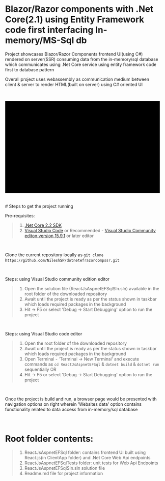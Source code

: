 # Blazor/Razor components with .Net Core(2.1) using Entity Framework code first interfacing In-memory/MS-Sql db 

Project showcases Blazor/Razor Components frontend UI(using C#) rendered on server(SSR) consuming data from the in-memory/sql database which communicates using .Net Core service using entity framework code first to database pattern

Overall project uses webassembly as communication medium between client & server to render HTML(built on server) using C# oriented UI

<br/>

![alt text](https://github.com/NileshSP/dotnetefrazorcompssr/blob/master/screenshot.gif "Working example..")

<br/>
# Steps to get the project running

Pre-requisites:

>1. [.Net Core 2.2 SDK](https://www.microsoft.com/net/download/dotnet-core/2.2)
>2. [Visual Studio Code](https://code.visualstudio.com/) or Recommended - [Visual Studio Community editon version 15.9.1](https://visualstudio.microsoft.com/vs/community/) or later editor

<br/>

Clone the current repository locally as
 `git clone https://github.com/NileshSP/dotnetefrazorcompssr.git`

<br/>

Steps: using Visual Studio community edition editor
>1. Open the solution file (ReactJsAspnetEFSqlSln.sln) available in the root folder of the downloaded repository
>2. Await until the project is ready as per the status shown in taskbar which loads required packages in the background
>3. Hit -> F5 or select 'Debug -> Start Debugging' option to run the project

<br/>

Steps: using Visual Studio code editor
>1. Open the root folder of the downloaded repository 
>2. Await until the project is ready as per the status shown in taskbar which loads required packages in the background
>3. Open Terminal - 'Terminal -> New Terminal' and execute commands as `cd ReactJsAspnetEFSql` & `dotnet build` & `dotnet run` sequentially
OR
>4. Hit -> F5 or select 'Debug -> Start Debugging' option to run the project

<br/>

Once the project is build and run, a browser page would be presented with navigation options on right wherein 'Websites data' option contains functionality related to data access from in-memory/sql database

<br/>

# Root folder contents: 
>1. ReactJsAspnetEFSql folder: contains frontend UI built using React.js(in ClientApp folder) and .Net Core Web Api endpoints
>2. ReactJsAspnetEFSqlTests folder: unit tests for Web Api Endpoints
>3. ReactJsAspnetEFSqlSln.sln solution file
>4. Readme.md file for project information


